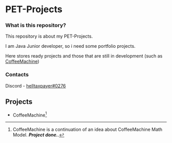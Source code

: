 # PET-Projects
### What is this repository?
This repository is about my PET-Projects. 

I am Java Junior developer, so i need some portfolio projects. 

Here stores ready projects and those that are still in development (such as [CoffeeMachine](https://github.com/architect-711/PET-Projects/tree/main/CoffeeMachine))

### Contacts
Discord - [helltaxpayer#0276](discordapp.com/users/helltaxpayer#0276)

## Projects
- CoffeeMachine[^1]

[^1]:CoffeeMachine is a continuation of an idea about CoffeeMachine Math Model. ***Project done.***.
